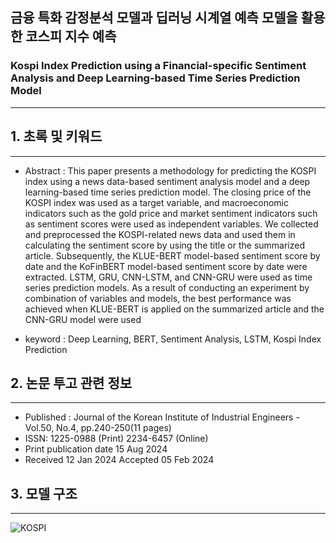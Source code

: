 ## 금융 특화 감정분석 모델과 딥러닝 시계열 예측 모델을 활용한 코스피 지수 예측
### Kospi Index Prediction using a Financial-specific Sentiment Analysis and Deep Learning-based Time Series Prediction Model

---

## 1. 초록 및 키워드

---

- Abstract : This paper presents a methodology for predicting the KOSPI index using a news data-based sentiment analysis model and a deep learning-based time series prediction model. The closing price of the KOSPI index was used as a target variable, and macroeconomic indicators such as the gold price and market sentiment indicators such as sentiment scores were used as independent variables. We collected and preprocessed the KOSPI-related news data and used them in calculating the sentiment score by using the title or the summarized article. Subsequently, the KLUE-BERT model-based sentiment score by date and the KoFinBERT model-based sentiment score by date were extracted. LSTM, GRU, CNN-LSTM, and CNN-GRU were used as time series prediction models. As a result of conducting an experiment by combination of variables and models, the best performance was achieved when KLUE-BERT is applied on the summarized article and the CNN-GRU model were used

- keyword : Deep Learning, BERT, Sentiment Analysis, LSTM, Kospi Index Prediction

## 2. 논문 투고 관련 정보

---

- Published : Journal of the Korean Institute of Industrial Engineers - Vol.50, No.4, pp.240-250(11 pages)
- ISSN: 1225-0988 (Print) 2234-6457 (Online)
- Print publication date 15 Aug 2024
- Received 12 Jan 2024 Accepted 05 Feb 2024


## 3. 모델 구조

---

![KOSPI](https://github.com/user-attachments/assets/a226200f-0ce4-486a-ab3f-5cf87b2ad574)

